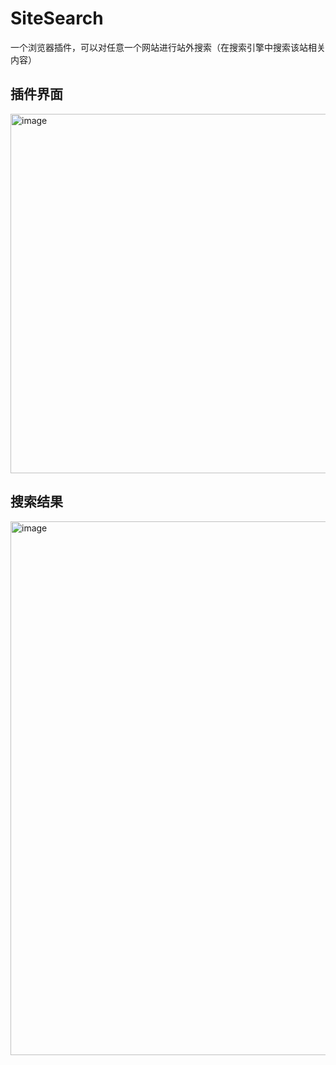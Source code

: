 # SiteSearch
一个浏览器插件，可以对任意一个网站进行站外搜索（在搜索引擎中搜索该站相关内容）

## 插件界面

<img width="575" alt="image" src="https://github.com/user-attachments/assets/30bf9fe3-7fdc-451a-83ad-523355d3f142" />

## 搜索结果

<img width="854" alt="image" src="https://github.com/user-attachments/assets/b43b6045-9484-4e81-8c13-e523c5fbc470" />


